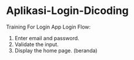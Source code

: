 # Aplikasi-Login-Dicoding
Training For Login App
Login Flow:

1. Enter email and password.
2. Validate the input.
3. Display the home page. (beranda)



